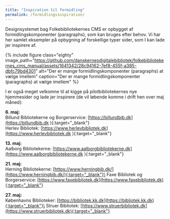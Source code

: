 ```yaml
---
title: "Inspiration til formidling"
permalink: /formidlingsinspiration/
---
```

Designsystemet bag Folkebibliotekernes CMS er opbygget af formidlingskomponenter (paragraphs), som kan bruges efter behov.  Vi har her samlet eksempler på opbygning af forskellige typer sider, som I kan lade jer inspirere af.

{% include figure class="eighty" image_path="https://github.com/danskernesdigitalebibliotek/folkebibliotekernes_cms_manual/assets/1641342/28c94162-7ef8-455f-a385-dbfc79bd4301" alt="Der er mange formidlingskomponenter (paragraphs) at vælge imellem" caption="Der er mange formidlingskomponenter (paragraphs) at vælge imellem" %}

I er også meget velkomne til at kigge på pilotbibliotekernes nye hjemmesider og lade jer inspirere (de vil løbende komme i drift hen over maj måned): 

**6. maj:**\
Billund Bibliotekerne og Borgerservice: [https://billundbib.dk](https://billundbib.dk ){:target="_blank"}\
Herlev Bibliotek: [https://www.herlevbibliotek.dk](https://www.herlevbibliotek.dk ){:target="_blank"}

**13. maj:**\
Aalborg Bibliotekerne: [https://www.aalborgbibliotekerne.dk](https://www.aalborgbibliotekerne.dk ){:target="_blank"}

**21. maj:**\
Herning Bibliotekerne: [https://www.herningbib.dk/](https://www.herningbib.dk/){:target="_blank"}\
Faxe Bibliotek og Borgerservice: [https://www.faxebibliotek.dk](https://www.faxebibliotek.dk){:target="_blank"}

**27. maj:**\
Københavns Biblioteker: [https://bibliotek.kk.dk](https://bibliotek.kk.dk){:target="_blank"}\
Struer Bibliotek: [https://www.struerbibliotek.dk](https://www.struerbibliotek.dk){:target="_blank"}


